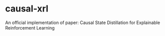 # causal-xrl
An official implementation of paper: Causal State Distillation for Explainable Reinforcement Learning
